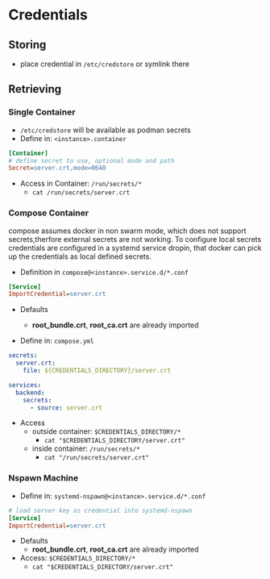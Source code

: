 # Credentials

## Storing

- place credential in `/etc/credstore` or symlink there

## Retrieving

### Single Container

- `/etc/credstore` will be available as podman secrets
- Define in: `<instance>.container`
```ini
[Container]
# define secret to use, optional mode and path
Secret=server.crt,mode=0640
```
- Access in Container: `/run/secrets/*`
    - `cat /run/secrets/server.crt`

### Compose Container

compose assumes docker in non swarm mode, which does not support secrets,therfore external secrets are not working. To configure local secrets credentials are configured in a systemd service dropin, that docker can pick up the credentials as local defined secrets.

- Definition in `compose@<instance>.service.d/*.conf`
```ini
[Service]
ImportCredential=server.crt
```
- Defaults
    - **root_bundle.crt**, **root_ca.crt** are already imported

- Define in: `compose.yml`
```yaml
secrets:
  server.crt:
    file: ${CREDENTIALS_DIRECTORY}/server.crt

services:
  backend:
    secrets:
      - source: server.crt
```

- Access
    - outside container: `$CREDENTIALS_DIRECTORY/*`
        - `cat "$CREDENTIALS_DIRECTORY/server.crt"`
    - inside container: `/run/secrets/*`
        - `cat "/run/secrets/server.crt"`

### Nspawn Machine

- Define in: `systemd-nspawn@<instance>.service.d/*.conf`

```ini
# load server key as credential into systemd-nspawn
[Service]
ImportCredential=server.crt
```

- Defaults
    - **root_bundle.crt**, **root_ca.crt** are already imported
- Access: `$CREDENTIALS_DIRECTORY/*`
    - `cat "$CREDENTIALS_DIRECTORY/server.crt"`
